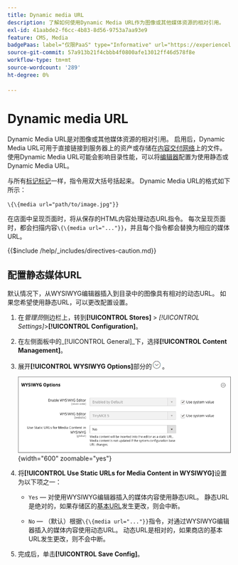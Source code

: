 ```yaml
---
title: Dynamic media URL
description: 了解如何使用Dynamic Media URL作为图像或其他媒体资源的相对引用。
exl-id: 41aabde2-f6cc-4b83-8d56-9753a7aa93e9
feature: CMS, Media
badgePaas: label="仅限PaaS" type="Informative" url="https://experienceleague.adobe.com/en/docs/commerce/user-guides/product-solutions" tooltip="仅适用于云项目(Adobe管理的PaaS基础架构)和内部部署项目上的Adobe Commerce 。"
source-git-commit: 57a913b21f4cbbb4f0800afe13012ff46d578f8e
workflow-type: tm+mt
source-wordcount: '289'
ht-degree: 0%

---
```


# Dynamic media URL

Dynamic Media URL是对图像或其他媒体资源的相对引用。 启用后，Dynamic Media URL可用于直接链接到服务器上的资产或存储在[内容交付网络](media-storage-content-delivery-network.md)上的文件。 使用Dynamic Media URL可能会影响目录性能，可以将[编辑器](editor.md#configure-the-editor)配置为使用静态或Dynamic Media URL。

与所有[标记标记](../systems/markup-tags.md)一样，指令用双大括号括起来。 Dynamic Media URL的格式如下所示：

`\{\{media url="path/to/image.jpg"}}`

在店面中呈现页面时，将从保存的HTML内容处理动态URL指令。 每次呈现页面时，都会扫描内容`\{\{media url="..."}}`，并且每个指令都会替换为相应的媒体URL。

{{$include /help/_includes/directives-caution.md}}

## 配置静态媒体URL

默认情况下，从WYSIWYG编辑器插入到目录中的图像具有相对的动态URL。 如果您希望使用静态URL，可以更改配置设置。

1. 在&#x200B;_管理员_&#x200B;侧边栏上，转到&#x200B;**[!UICONTROL Stores]** > _[!UICONTROL Settings]_>**[!UICONTROL Configuration]**。

1. 在左侧面板中的&#x200B;_[!UICONTROL General]_下，选择&#x200B;**[!UICONTROL Content Management]**。

1. 展开&#x200B;**[!UICONTROL WYSIWYG Options]**&#x200B;部分的![扩展选择器](../assets/icon-display-expand.png)。

   ![WYSIWYG选项](./assets/content-management-wysiwyg-options.png){width="600" zoomable="yes"}

1. 将&#x200B;**[!UICONTROL Use Static URLs for Media Content in WYSIWYG]**&#x200B;设置为以下项之一：

   - `Yes` — 对使用WYSIWYG编辑器插入的媒体内容使用静态URL。 静态URL是绝对的，如果存储区的[基本URL](../stores-purchase/store-urls.md)发生更改，则会中断。

   - `No` — （默认）根据`\{\{media url="..."}}`指令，对通过WYSIWYG编辑器插入的媒体内容使用动态URL。 动态URL是相对的，如果商店的基本URL发生更改，则不会中断。

1. 完成后，单击&#x200B;**[!UICONTROL Save Config]**。
